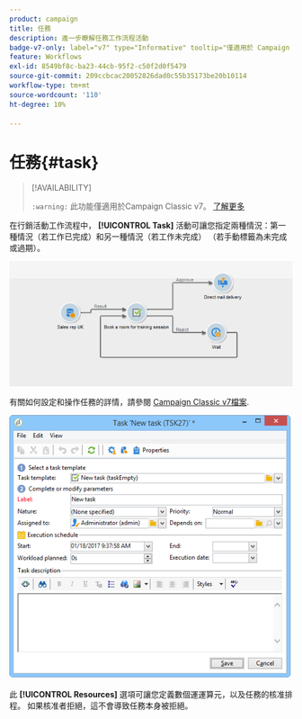 ```yaml
---
product: campaign
title: 任務
description: 進一步瞭解任務工作流程活動
badge-v7-only: label="v7" type="Informative" tooltip="僅適用於 Campaign Classic v7"
feature: Workflows
exl-id: 8549bf8c-ba23-44cb-95f2-c50f2d0f5479
source-git-commit: 209ccbcac20052826dad0c55b35173be20b10114
workflow-type: tm+mt
source-wordcount: '110'
ht-degree: 10%

---
```


# 任務{#task}



>[!AVAILABILITY]
>
>`:warning:` 此功能僅適用於Campaign Classic v7。 [了解更多](../../mrm/using/creating-and-managing-tasks.md)

在行銷活動工作流程中， **[!UICONTROL Task]** 活動可讓您指定兩種情況：第一種情況（若工作已完成）和另一種情況（若工作未完成） （若手動標籤為未完成或過期）。

![](assets/mrm_task_in_workflow.png)

有關如何設定和操作任務的詳情，請參閱 [Campaign Classic v7檔案](../../mrm/using/creating-and-managing-tasks.md).

![](assets/wkf_task_activity.png)

此 **[!UICONTROL Resources]** 選項可讓您定義數個運運算元，以及任務的核准排程。 如果核准者拒絕，這不會導致任務本身被拒絕。

